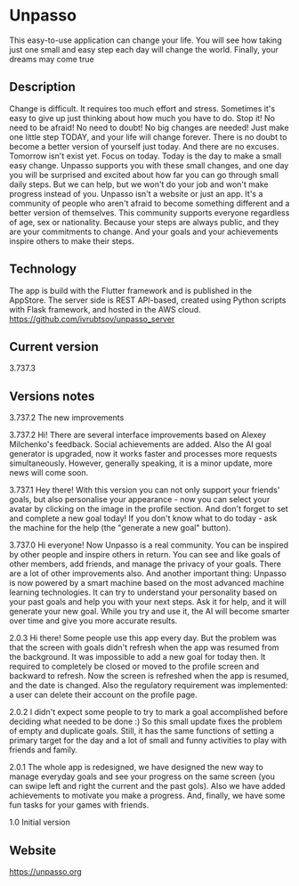 # Unpasso

This easy-to-use application can change your life. You will see how taking just one small and easy step each day will change the world. Finally, your dreams may come true

## Description

Change is difficult. It requires too much effort and stress. Sometimes it's easy to give up just thinking about how much you have to do. Stop it! No need to be afraid! No need to doubt! No big changes are needed! Just make one little step TODAY, and your life will change forever. There is no doubt to become a better version of yourself just today. And there are no excuses. Tomorrow isn't exist yet. Focus on today. Today is the day to make a small easy change. Unpasso supports you with these small changes, and one day you will be surprised and excited about how far you can go through small daily steps.
But we can help, but we won't do your job and won't make progress instead of you.
Unpasso isn't a website or just an app. It's a community of people who aren't afraid to become something different and a better version of themselves. This community supports everyone regardless of age, sex or nationality. Because your steps are always public, and they are your commitments to change. And your goals and your achievements inspire others to make their steps.

## Technology

The app is build with the Flutter framework and is published in the AppStore.
The server side is REST API-based, created using Python scripts with Flask framework, and hosted in the AWS cloud.
https://github.com/ivrubtsov/unpasso_server

## Current version

3.737.3

## Versions notes

3.737.2
The new improvements

3.737.2
Hi! There are several interface improvements based on Alexey Milchenko's feedback. Social achievements are added.
Also the AI goal generator is upgraded, now it works faster and processes more requests simultaneously.
However, generally speaking, it is a minor update, more news will come soon.

3.737.1
Hey there!
With this version you can not only support your friends' goals, but also personalise your appearance - now you can select your avatar by clicking on the image in the profile section.
And don't forget to set and complete a new goal today!
If you don't know what to do today - ask the machine for the help (the "generate a new goal" button).

3.737.0
Hi everyone!
Now Unpasso is a real community. You can be inspired by other people and inspire others in return. You can see and like goals of other members, add friends, and manage the privacy of your goals. There are a lot of other improvements also.
And another important thing: Unpasso is now powered by a smart machine based on the most advanced machine learning technologies. It can try to understand your personality based on your past goals and help you with your next steps. Ask it for help, and it will generate your new goal. While you try and use it, the AI will become smarter over time and give you more accurate results.

2.0.3
Hi there! Some people use this app every day. But the problem was that the screen with goals didn't refresh when the app was resumed from the background. It was impossible to add a new goal for today then. It required to completely be closed or moved to the profile screen and backward to refresh. Now the screen is refreshed when the app is resumed, and the date is changed.
Also the regulatory requirement was implemented: a user can delete their account on the profile page.

2.0.2
I didn't expect some people to try to mark a goal accomplished before deciding what needed to be done :)
So this small update fixes the problem of empty and duplicate goals.
Still, it has the same functions of setting a primary target for the day and a lot of small and funny activities to play with friends and family.

2.0.1
The whole app is redesigned, we have designed the new way to manage everyday goals and see your progress on the same screen (you can swipe left and right the current and the past gols). Also we have added achievements to motivate you make a progress.
And, finally, we have some fun tasks for your games with friends.

1.0
Initial version

## Website

https://unpasso.org
